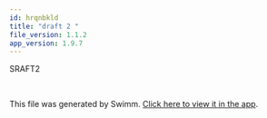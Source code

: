 ```yaml
---
id: hrqnbkld
title: "draft 2 "
file_version: 1.1.2
app_version: 1.9.7
---
```


SRAFT2

<br/>

This file was generated by Swimm. [Click here to view it in the app](http://localhost:5000/repos/Z2l0aHViJTNBJTNBTm9hUmVwbyUzQSUzQU5vYW96ZXI=/docs/hrqnbkld).

